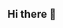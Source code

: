 ## Hi there 👋

<!--
**zoyazahid/NLP** is a ✨ _special_ ✨ repository because its `README.md` (this file) appears on your GitHub profile.

Here are some ideas to get you started:

- 🔭 I’m currently working on Natural Processing Language Project in which I will train different models on Sentimental Analysis
- 🌱 I’m currently learning new feature extraction models
- 📫 How to reach me: If you have any concerns, you can email me at zoyazahid152@gmail.com
